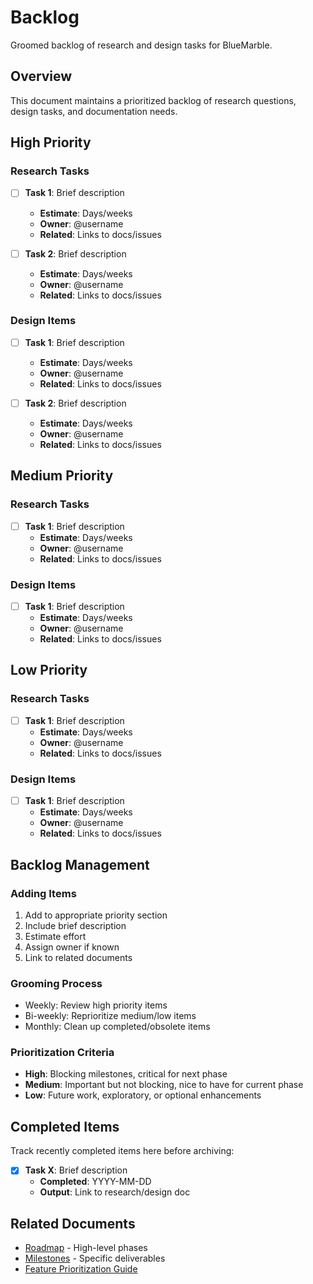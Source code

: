 # Backlog

Groomed backlog of research and design tasks for BlueMarble.

## Overview

This document maintains a prioritized backlog of research questions, design tasks, and documentation needs.

## High Priority

### Research Tasks

- [ ] **Task 1**: Brief description
  - **Estimate**: Days/weeks
  - **Owner**: @username
  - **Related**: Links to docs/issues

- [ ] **Task 2**: Brief description
  - **Estimate**: Days/weeks
  - **Owner**: @username
  - **Related**: Links to docs/issues

### Design Items

- [ ] **Task 1**: Brief description
  - **Estimate**: Days/weeks
  - **Owner**: @username
  - **Related**: Links to docs/issues

- [ ] **Task 2**: Brief description
  - **Estimate**: Days/weeks
  - **Owner**: @username
  - **Related**: Links to docs/issues

## Medium Priority

### Research Tasks

- [ ] **Task 1**: Brief description
  - **Estimate**: Days/weeks
  - **Owner**: @username
  - **Related**: Links to docs/issues

### Design Items

- [ ] **Task 1**: Brief description
  - **Estimate**: Days/weeks
  - **Owner**: @username
  - **Related**: Links to docs/issues

## Low Priority

### Research Tasks

- [ ] **Task 1**: Brief description
  - **Estimate**: Days/weeks
  - **Owner**: @username
  - **Related**: Links to docs/issues

### Design Items

- [ ] **Task 1**: Brief description
  - **Estimate**: Days/weeks
  - **Owner**: @username
  - **Related**: Links to docs/issues

## Backlog Management

### Adding Items

1. Add to appropriate priority section
2. Include brief description
3. Estimate effort
4. Assign owner if known
5. Link to related documents

### Grooming Process

- Weekly: Review high priority items
- Bi-weekly: Reprioritize medium/low items
- Monthly: Clean up completed/obsolete items

### Prioritization Criteria

- **High**: Blocking milestones, critical for next phase
- **Medium**: Important but not blocking, nice to have for current phase
- **Low**: Future work, exploratory, or optional enhancements

## Completed Items

Track recently completed items here before archiving:

- [x] **Task X**: Brief description
  - **Completed**: YYYY-MM-DD
  - **Output**: Link to research/design doc

## Related Documents

- [Roadmap](roadmap.md) - High-level phases
- [Milestones](milestones.md) - Specific deliverables
- [Feature Prioritization Guide](../roadmap/feature-prioritization-guide.md)
